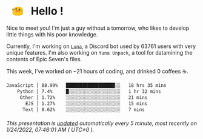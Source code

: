 <h1>   <img src="./spoink.gif" style="vertical-align:middle;" width="30px">   Hello ! </h1>

Nice to meet you! I'm just a guy without a tomorrow, who likes to develop little things with his poor knowledge.

Currently, I'm working on <a href='https://github.com/Asgarrrr/Luna'>`Luna`</a>, a Discord bot used by 63761 users with very unique features. I'm also working on `Yuna Unpack`, a tool for datamining the contents of Epic Seven's files.

This week, I've worked on ~21 hours of coding, and drinked 0 coffees ☕.

```
JavaScript │ 88.99%   ██████████████████░░   18 hrs 35 mins
    Python │ 7.4%     █░░░░░░░░░░░░░░░░░░░   1 hr 32 mins
     Other │ 1.72%    ░░░░░░░░░░░░░░░░░░░░   21 mins
       EJS │ 1.27%    ░░░░░░░░░░░░░░░░░░░░   15 mins
      Text │ 0.62%    ░░░░░░░░░░░░░░░░░░░░   7 mins
```

###### This presentation is [updated](https://github.com/Asgarrrr) automatically every 5 minute, most recently on 1/24/2022, 07:46:01 AM ( UTC±0 ).
